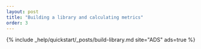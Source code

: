```yaml
---
layout: post
title: "Building a library and calculating metrics"
order: 3
---
```


{% include _help/quickstart/_posts/build-library.md site="ADS" ads=true %}

